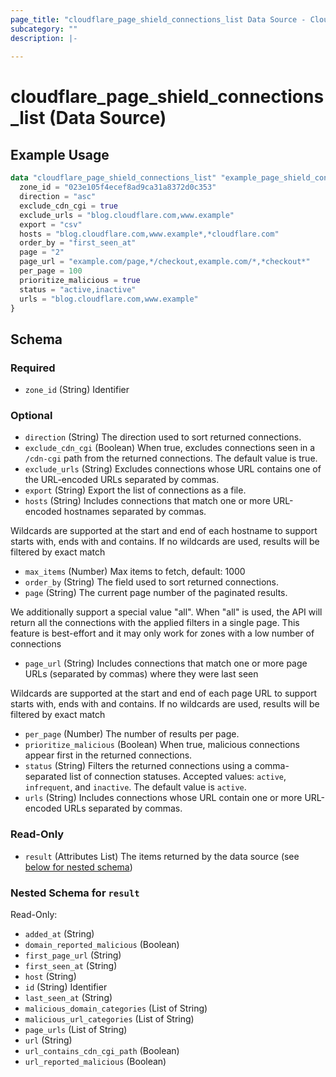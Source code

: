 ```yaml
---
page_title: "cloudflare_page_shield_connections_list Data Source - Cloudflare"
subcategory: ""
description: |-
  
---
```


# cloudflare_page_shield_connections_list (Data Source)



## Example Usage

```terraform
data "cloudflare_page_shield_connections_list" "example_page_shield_connections_list" {
  zone_id = "023e105f4ecef8ad9ca31a8372d0c353"
  direction = "asc"
  exclude_cdn_cgi = true
  exclude_urls = "blog.cloudflare.com,www.example"
  export = "csv"
  hosts = "blog.cloudflare.com,www.example*,*cloudflare.com"
  order_by = "first_seen_at"
  page = "2"
  page_url = "example.com/page,*/checkout,example.com/*,*checkout*"
  per_page = 100
  prioritize_malicious = true
  status = "active,inactive"
  urls = "blog.cloudflare.com,www.example"
}
```

<!-- schema generated by tfplugindocs -->
## Schema

### Required

- `zone_id` (String) Identifier

### Optional

- `direction` (String) The direction used to sort returned connections.
- `exclude_cdn_cgi` (Boolean) When true, excludes connections seen in a `/cdn-cgi` path from the returned connections. The default value is true.
- `exclude_urls` (String) Excludes connections whose URL contains one of the URL-encoded URLs separated by commas.
- `export` (String) Export the list of connections as a file.
- `hosts` (String) Includes connections that match one or more URL-encoded hostnames separated by commas.

Wildcards are supported at the start and end of each hostname to support starts with, ends with
and contains. If no wildcards are used, results will be filtered by exact match
- `max_items` (Number) Max items to fetch, default: 1000
- `order_by` (String) The field used to sort returned connections.
- `page` (String) The current page number of the paginated results.

We additionally support a special value "all". When "all" is used, the API will return all the connections
with the applied filters in a single page. This feature is best-effort and it may only work for zones with
a low number of connections
- `page_url` (String) Includes connections that match one or more page URLs (separated by commas) where they were last seen

Wildcards are supported at the start and end of each page URL to support starts with, ends with
and contains. If no wildcards are used, results will be filtered by exact match
- `per_page` (Number) The number of results per page.
- `prioritize_malicious` (Boolean) When true, malicious connections appear first in the returned connections.
- `status` (String) Filters the returned connections using a comma-separated list of connection statuses. Accepted values: `active`, `infrequent`, and `inactive`. The default value is `active`.
- `urls` (String) Includes connections whose URL contain one or more URL-encoded URLs separated by commas.

### Read-Only

- `result` (Attributes List) The items returned by the data source (see [below for nested schema](#nestedatt--result))

<a id="nestedatt--result"></a>
### Nested Schema for `result`

Read-Only:

- `added_at` (String)
- `domain_reported_malicious` (Boolean)
- `first_page_url` (String)
- `first_seen_at` (String)
- `host` (String)
- `id` (String) Identifier
- `last_seen_at` (String)
- `malicious_domain_categories` (List of String)
- `malicious_url_categories` (List of String)
- `page_urls` (List of String)
- `url` (String)
- `url_contains_cdn_cgi_path` (Boolean)
- `url_reported_malicious` (Boolean)


